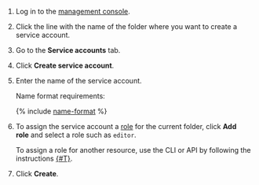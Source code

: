 1. Log in to the [management console]({{link-console-main}}).
1. Click the line with the name of the folder where you want to create a service account.
1. Go to the **Service accounts** tab.
1. Click **Create service account**.
1. Enter the name of the service account.

   Name format requirements:

   {% include [name-format](../name-format.md) %}

1. To assign the service account a [role](../../iam/concepts/access-control/roles.md) for the current folder, click **Add role** and select a role such as `editor`.

   To assign a role for another resource, use the CLI or API by following the instructions [{#T}](../../iam/operations/sa/assign-role-for-sa.md).

1. Click **Create**.